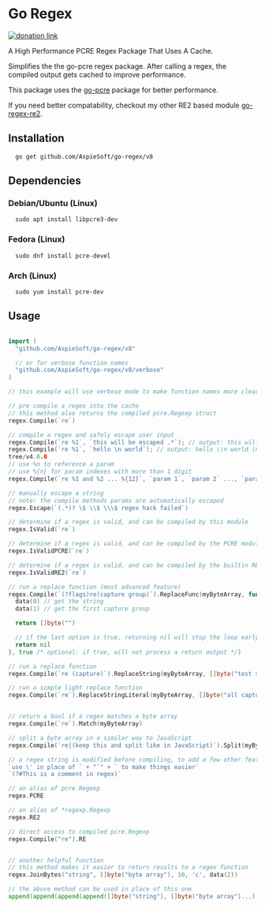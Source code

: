 # Go Regex

[![donation link](https://img.shields.io/badge/buy%20me%20a%20coffee-paypal-blue)](https://paypal.me/shaynejrtaylor?country.x=US&locale.x=en_US)

A High Performance PCRE Regex Package That Uses A Cache.

Simplifies the the go-pcre regex package.
After calling a regex, the compiled output gets cached to improve performance.

This package uses the [go-pcre](https://github.com/GRbit/go-pcre) package for better performance.

If you need better compatability, checkout my other RE2 based module [go-regex-re2](https://github.com/AspieSoft/go-regex-re2).

## Installation

```shell script
  go get github.com/AspieSoft/go-regex/v8
```

## Dependencies

### Debian/Ubuntu (Linux)

```shell script
  sudo apt install libpcre3-dev
```

### Fedora (Linux)

```shell script
  sudo dnf install pcre-devel
```

### Arch (Linux)

```shell script
  sudo yum install pcre-dev
```

## Usage

```go

import (
  "github.com/AspieSoft/go-regex/v8"

  // or for verbose function names
  "github.com/AspieSoft/go-regex/v8/verbose"
)

// this example will use verbose mode to make function names more clear

// pre compile a regex into the cache
// this method also returns the compiled pcre.Regexp struct
regex.Compile(`re`)

// compile a regex and safely escape user input
regex.Compile(`re %1`, `this will be escaped .*`); // output: this will be escaped \.\*
regex.Compile(`re %1`, `hello \n world`); // output: hello \\n world (note: the \ was escaped, and the n is literal)
tree/v4.0.0
// use %n to reference a param
// use %{n} for param indexes with more than 1 digit
regex.Compile(`re %1 and %2 ... %{12}`, `param 1`, `param 2` ..., `param 12`);

// manually escape a string
// note: the compile methods params are automatically escaped
regex.Escape(`(.*)? \$ \\$ \\\$ regex hack failed`)

// determine if a regex is valid, and can be compiled by this module
regex.IsValid(`re`)

// determine if a regex is valid, and can be compiled by the PCRE module
regex.IsValidPCRE(`re`)

// determine if a regex is valid, and can be compiled by the builtin RE2 module
regex.IsValidRE2(`re`)

// run a replace function (most advanced feature)
regex.Compile(`(?flags)re(capture group)`).ReplaceFunc(myByteArray, func(data func(int) []byte) []byte {
  data(0) // get the string
  data(1) // get the first capture group

  return []byte("")

  // if the last option is true, returning nil will stop the loop early
  return nil
}, true /* optional: if true, will not process a return output */)

// run a replace function
regex.Compile(`re (capture)`).ReplaceString(myByteArray, []byte("test $1"))

// run a simple light replace function
regex.Compile(`re`).ReplaceStringLiteral(myByteArray, []byte("all capture groups ignored (ie: $1)"))


// return a bool if a regex matches a byte array
regex.Compile(`re`).Match(myByteArray)

// split a byte array in a similar way to JavaScript
regex.Compile(`re|(keep this and split like in JavaScript)`).Split(myByteArray)

// a regex string is modified before compiling, to add a few other features
`use \' in place of ` + "`" + ` to make things easier`
`(?#This is a comment in regex)`

// an alias of pcre.Regexp
regex.PCRE

// an alias of *regexp.Regexp
regex.RE2

// direct access to compiled pcre.Regexp
regex.Compile("re").RE


// another helpful function
// this method makes it easier to return results to a regex function
regex.JoinBytes("string", []byte("byte array"), 10, 'c', data(2))

// the above method can be used in place of this one
append(append(append(append([]byte("string"), []byte("byte array")...), []byte(strconv.Itoa(10))...), 'c'), data(2)...)

```
